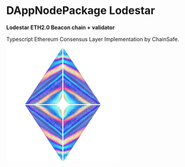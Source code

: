 # DAppNodePackage Lodestar

**Lodestar ETH2.0 Beacon chain + validator**

Typescript Ethereum Consensus Layer Implementation by ChainSafe.

![avatar](lodestar-avatar.png)
